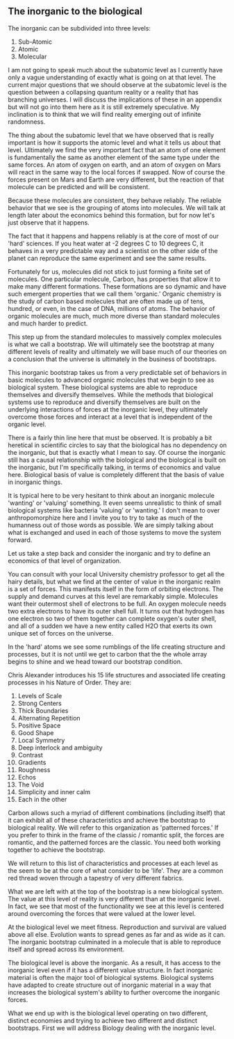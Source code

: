 
## The inorganic to the biological

The inorganic can be subdivided into three levels:

1. Sub-Atomic
2. Atomic
3. Molecular


I am not going to speak much about the subatomic level as I currently have only a vague understanding of exactly what is going on at that level.  The current major questions that we should observe at the subatomic level is the question between a collapsing quantum reality or a reality that has branching universes.  I will discuss the implications of these in an appendix but will not go into them here as it is still extremely speculative. My inclination is to think that we will find reality emerging out of infinite randomness.

The thing about the subatomic level that we have observed that is really important is how it supports the atomic level and what it tells us about that level.  Ultimately we find the very important fact that an atom of one element is fundamentally the same as another element of the same type under the same forces.  An atom of oxygen on earth, and an atom of oxygen on Mars will react in the same way to the local forces if swapped.  Now of course the forces present on Mars and Earth are very different, but the reaction of that molecule can be predicted and will be consistent.

Because these molecules are consistent, they behave reliably.  The reliable behavior that we see is the grouping of atoms into molecules.  We will talk at length later about the economics behind this formation, but for now let's just observe that it happens.

The fact that it happens and happens reliably is at the core of most of our 'hard' sciences.  If you heat water at -2 degrees C to 10 degrees C, it behaves in a very predictable way and a scientist on the other side of the planet can reproduce the same experiment and see the same results.

Fortunately for us, molecules did not stick to just forming a finite set of molecules.  One particular molecule, Carbon, has properties that allow it to make many different formations.  These formations are so dynamic and have such emergent properties that we call them 'organic.'  Organic chemistry is the study of carbon based molecules that are often made up of tens, hundred, or even, in the case of DNA, millions of atoms.  The behavior of organic molecules are much, much more diverse than standard molecules and much harder to predict.

This step up from the standard molecules to massively complex molecules is what we call a bootstrap.  We will ultimately see the bootstrap at many different levels of reality and ultimately we will base much of our theories on a conclusion that the universe is ultimately in the business of bootstraps.

This inorganic bootstrap takes us from a very predictable set of behaviors in basic molecules to advanced organic molecules that we begin to see as biological system.  These biological systems are able to reproduce themselves and diversify themselves.  While the methods that biological systems use to reproduce and diversify themselves are built on the underlying interactions of forces at the inorganic level, they ultimately overcome those forces and interact at a level that is independent of the organic level.

There is a fairly thin line here that must be observed. It is probably a bit heretical in scientific circles to say that the biological has no dependency on the inorganic, but that is exactly what I mean to say.  Of course the inorganic still has a causal relationship with the biological and the biological is built on the inorganic, but I'm specifically talking, in terms of economics and value here.  Biological basis of value is completely different that the basis of value in inorganic things.

It is typical here to be very hesitant to think about an inorganic molecule 'wanting' or 'valuing' something.  It even seems unrealistic to think of small biological systems like bacteria 'valuing' or 'wanting.' I don't mean to over anthropomorphize here and I invite you to try to take as much of the humanness out of those words as possible.  We are simply talking about what is exchanged and used in each of those systems to move the system forward.

Let us take a step back and consider the inorganic and try to define an economics of that level of organization.

You can consult with your local University chemistry professor to get all the hairy details, but what we find at the center of value in the inorganic realm is a set of forces.  This manifests itself in the form of orbiting electrons.  The supply and demand curves at this level are remarkably simple.  Molecules want their outermost shell of electrons to be full. An oxygen molecule needs two extra electrons to have its outer shell full.  It turns out that hydrogen has one electron so two of them together can complete oxygen's outer shell, and all of a sudden we have a new entity called H2O that exerts its own unique set of forces on the universe.

In the 'hard' atoms we see some rumblings of the life creating structure and processes, but it is not until we get to carbon that the the whole array begins to shine and we head toward our bootstrap condition.

Chris Alexander introduces his 15 life structures and associated life creating processes in his Nature of Order. They are:

1. Levels of Scale
2. Strong Centers
3. Thick Boundaries
4. Alternating Repetition
5. Positive Space
6. Good Shape
7. Local Symmetry
8. Deep interlock and ambiguity
9. Contrast
10. Gradients
11. Roughness
12. Echos
13. The Void
14. Simplicity and inner calm
15. Each in the other

Carbon allows such a myriad of different combinations (including itself) that it can exhibit all of these characteristics and achieve the bootstrap to biological reality. We will refer to this organization as 'patterned forces.'  If you prefer to think in the frame of the classic / romantic split, the forces are romantic, and the patterned forces are the classic.  You need both working together to achieve the bootstrap.

We will return to this list of characteristics and processes at each level as the seem to be at the core of what consider to be 'life'.  They are a common red thread woven through a tapestry of very different fabrics.

What we are left with at the top of the bootstrap is a new biological system.  The value at this level of reality is very different than at the inorganic level.  In fact, we see that most of the functionality we see at this level is centered around overcoming the forces that were valued at the lower level.

At the biological level we meet fitness. Reproduction and survival are valued above all else.  Evolution wants to spread genes as far and as wide as it can.  The inorganic bootstrap culminated in a molecule that is able to reproduce itself and spread across its environment.

The biological level is above the inorganic.  As a result, it has access to the inorganic level even if it has a different value structure.  In fact inorganic material is often the major tool of biological systems.  Biological systems have adapted to create structure out of inorganic material in a way that increases the biological system's ability to further overcome the inorganic forces.

What we end up with is the biological level operating on two different, distinct economies and trying to achieve two different and distinct bootstraps.  First we will address Biology dealing with the inorganic level.


